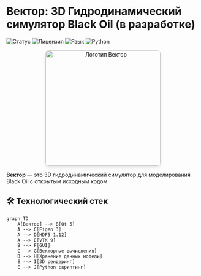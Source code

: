 # Вектор: 3D Гидродинамический симулятор Black Oil (в разработке)

![Статус](https://img.shields.io/badge/status-в%20разработке-yellow) 
![Лицензия](https://img.shields.io/badge/license-MIT-blue) 
![Язык](https://img.shields.io/badge/C%2B%2B-17%2F20-blueviolet)
![Python](https://img.shields.io/badge/Python-3.10+-brightgreen)

<div align="center">
  <img src="https://github.com/user-attachments/assets/2202a024-6171-45c9-bae3-334801ee1b4d" alt="Логотип Вектор" style="width: 300px; height: auto; border: 1px solid #ddd; border-radius: 10px; box-shadow: 0 4px 8px rgba(0,0,0,0.1);"/>
</div>

**Вектор** — это 3D гидродинамический симулятор для моделирования Black Oil с открытым исходным кодом.

## 🛠 Технологический стек

```mermaid
graph TD
    A[Вектор] --> B[Qt 5]
    A --> C[Eigen 3]
    A --> D[HDF5 1.12]
    A --> E[VTK 9]
    B --> F[GUI]
    C --> G[Векторные вычисления]
    D --> H[Хранение данных модели]
    E --> I[3D рендеринг]
    E --> J[Python скриптинг]
